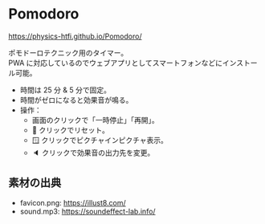 # Pomodoro

<https://physics-htfi.github.io/Pomodoro/>

ポモドーロテクニック用のタイマー。  
PWA に対応しているのでウェブアプリとしてスマートフォンなどにインストール可能。

- 時間は 25 分 & 5 分で固定。
- 時間がゼロになると効果音が鳴る。
- 操作：
  - 画面のクリックで「一時停止」「再開」。
  - 🍅 クリックでリセット。
  - 🪟 クリックでピクチャインピクチャ表示。
  - 🔈 クリックで効果音の出力先を変更。

## 素材の出典

- favicon.png: <https://illust8.com/>
- sound.mp3: <https://soundeffect-lab.info/>
